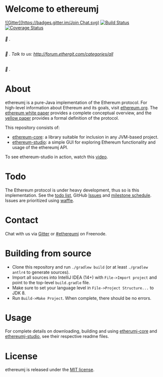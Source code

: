 # Welcome to ethereumj
[![Gitter](https://badges.gitter.im/Join Chat.svg)](https://gitter.im/ethereum/ethereumj?utm_source=badge&utm_medium=badge&utm_campaign=pr-badge&utm_content=badge)
[![Build Status](https://travis-ci.org/ethereum/ethereumj.svg?branch=master)](https://travis-ci.org/ethereum/ethereumj)
[![Coverage Status](https://coveralls.io/repos/ethereum/ethereumj/badge.png?branch=master)](https://coveralls.io/r/ethereum/ethereumj?branch=master)



######  :small_blue_diamond: .
######  :small_blue_diamond: . Talk to us:  http://forum.ethergit.com/categories/all
######  :small_blue_diamond: .


# About
ethereumj is a pure-Java implementation of the Ethereum protocol. For high-level information about Ethereum and its goals, visit [ethereum.org](https://ethereum.org). The [ethereum white paper](https://github.com/ethereum/wiki/wiki/%5BEnglish%5D-White-Paper) provides a complete conceptual overview, and the [yellow paper](http://gavwood.com/Paper.pdf) provides a formal definition of the protocol.

This repository consists of:
 * [ethereum-core](ethereumj-core): a library suitable for inclusion in any JVM-based project.
 * [ethereum-studio](ethereumj-studio): a simple GUI for exploring Ethereum functionality and usage of the ethereumj API.

To see ethereum-studio in action, watch this [video](https://youtu.be/D5ok7jh7AOg).

# Todo
The Ethereum protocol is under heavy development, thus so is this implementation. See the [todo list](TODO.md), GitHub [Issues](https://github.com/ethereum/ethereumj/issues) and [milestone schedule](https://github.com/ethereum/ethereumj/milestones). Issues are prioritized using [waffle](http://waffle.io/ethereum/ethereumj).

# Contact
Chat with us via [Gitter](https://gitter.im/ethereum/ethereumj) or [#ethereumj](https://webchat.freenode.net/?channels=ethereumj) on Freenode.

# Building from source

 - Clone this repository and run `./gradlew build` (or at least `./gradlew antlr4` to generate sources).
 - Import all sources into IntelliJ IDEA (14+) with `File->Import project` and point to the top-level `build.gradle` file.
 - Make sure to set your language level in `File->Project Structure...` to JDK 8.
 - Run `Build->Make Project`. When complete, there should be no errors.

# Usage
For complete details on downloading, building and using [etherumj-core](ethereumj-core) and [ethereumj-studio](ethereumj-studio), see their respective readme files.

# License
ethereumj is released under the [MIT license](LICENSE).
